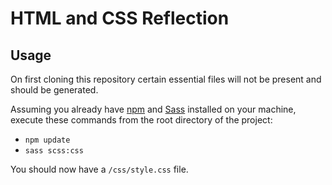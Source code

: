 # HTML and CSS Reflection

## Usage
On first cloning this repository certain essential files will not be present and should be generated.

Assuming you already have [npm](https://www.npmjs.com/get-npm) and [Sass](https://sass-lang.com/) installed on your machine, execute these commands from the root directory of the project:
* `npm update`
* `sass scss:css`

You should now have a `/css/style.css` file.
